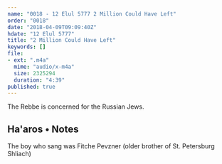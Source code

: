 ```yaml
---
name: "0018 - 12 Elul 5777 2 Million Could Have Left"
order: "0018"
date: "2018-04-09T09:09:40Z"
hdate: "12 Elul 5777"
title: "2 Million Could Have Left"
keywords: []
file:
- ext: ".m4a"
  mime: "audio/x-m4a"
  size: 2325294
  duration: "4:39"
published: true
---
```

The Rebbe is concerned for the Russian Jews.

## Ha'aros • Notes
The boy who sang was Fitche Pevzner (older brother of St. Petersburg Shliach)

